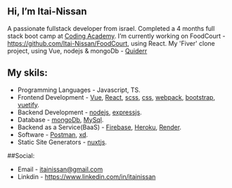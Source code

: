## Hi, I’m Itai-Nissan
A passionate fullstack developer from israel.
Completed a 4 months full stack boot camp at [Coding Academy](https://www.coding-academy.org/v3/?utm_source=google&utm_medium=tis&utm_campaign=brandonly&gclid=CjwKCAiA5sieBhBnEiwAR9oh2tbDXwLsDOcLAl2M8PpzXnsCRNlkQmpwPpwJvU6w6JCn9UAe2fC68BoC5mUQAvD_BwE?utm_source=google&utm_medium=tis&utm_campaign=brandonly&gclid=CjwKCAiA5sieBhBnEiwAR9oh2tbDXwLsDOcLAl2M8PpzXnsCRNlkQmpwPpwJvU6w6JCn9UAe2fC68BoC5mUQAvD_BwE#).
I’m currently working on FoodCourt - https://github.com/Itai-Nissan/FoodCourt, using React.
My 'Fiver' clone project, using Vue, nodejs & mongoDb - [Quiderr](https://quiderr.onrender.com/#/)

## My skils:
- Programming Languages - Javascript, TS.
- Frontend Development - [Vue](https://vuejs.org/), [React](https://reactjs.org), [scss](https://sass-lang.com/guide), [css](https://developer.mozilla.org/en-US/docs/Web/CSS), [webpack](https://webpack.js.org/), [bootstrap](https://getbootstrap.com/), [vuetify](https://vuetifyjs.com/en/).
- Backend Development - [nodejs](https://nodejs.org/en/), [expressjs](https://expressjs.com/).
- Database - [mongoDb](https://www.mongodb.com/home), [MySql](https://www.mysql.com/).
- Backend as a Service(BaaS) - [Firebase](https://firebase.com/), [Heroku](https://www.heroku.com/), [Render](https://render.com/).
- Software - [Postman](https://www.postman.com/), [xd](https://www.adobe.com/il_en/products/xd.html).
- Static Site Generators - [nuxtjs](https://nuxtjs.org/).

##Social:
- Email - itainissan@gmail.com
- Linkdin - https://www.linkedin.com/in/itainissan
